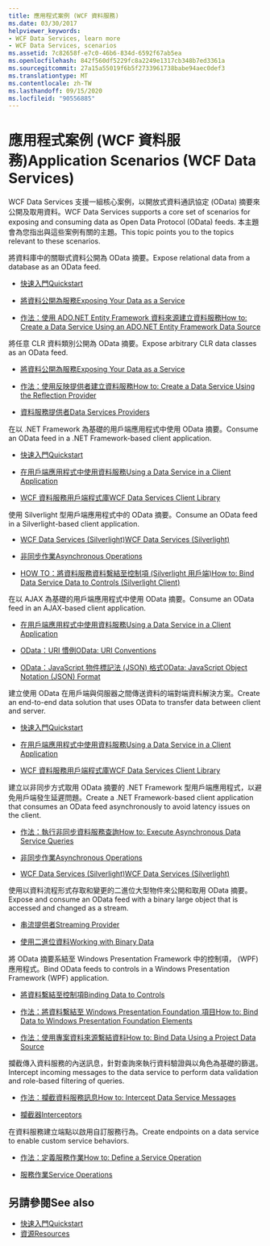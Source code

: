 ```yaml
---
title: 應用程式案例 (WCF 資料服務)
ms.date: 03/30/2017
helpviewer_keywords:
- WCF Data Services, learn more
- WCF Data Services, scenarios
ms.assetid: 7c82658f-e7c0-46b6-834d-6592f67ab5ea
ms.openlocfilehash: 842f560df5229fc8a2249e1317cb348b7ed3361a
ms.sourcegitcommit: 27a15a55019f6b5f2733961738babe94aec0def3
ms.translationtype: MT
ms.contentlocale: zh-TW
ms.lasthandoff: 09/15/2020
ms.locfileid: "90556885"
---
```

# <a name="application-scenarios-wcf-data-services"></a><span data-ttu-id="f4c70-102">應用程式案例 (WCF 資料服務)</span><span class="sxs-lookup"><span data-stu-id="f4c70-102">Application Scenarios (WCF Data Services)</span></span>

<span data-ttu-id="f4c70-103">WCF Data Services 支援一組核心案例，以開放式資料通訊協定 (OData) 摘要來公開及取用資料。</span><span class="sxs-lookup"><span data-stu-id="f4c70-103">WCF Data Services supports a core set of scenarios for exposing and consuming data as Open Data Protocol (OData) feeds.</span></span> <span data-ttu-id="f4c70-104">本主題會為您指出與這些案例有關的主題。</span><span class="sxs-lookup"><span data-stu-id="f4c70-104">This topic points you to the topics relevant to these scenarios.</span></span>

<span data-ttu-id="f4c70-105">將資料庫中的關聯式資料公開為 OData 摘要。</span><span class="sxs-lookup"><span data-stu-id="f4c70-105">Expose relational data from a database as an OData feed.</span></span>

- [<span data-ttu-id="f4c70-106">快速入門</span><span class="sxs-lookup"><span data-stu-id="f4c70-106">Quickstart</span></span>](quickstart-wcf-data-services.md)

- [<span data-ttu-id="f4c70-107">將資料公開為服務</span><span class="sxs-lookup"><span data-stu-id="f4c70-107">Exposing Your Data as a Service</span></span>](exposing-your-data-as-a-service-wcf-data-services.md)

- [<span data-ttu-id="f4c70-108">作法：使用 ADO.NET Entity Framework 資料來源建立資料服務</span><span class="sxs-lookup"><span data-stu-id="f4c70-108">How to: Create a Data Service Using an ADO.NET Entity Framework Data Source</span></span>](create-a-data-service-using-an-adonet-ef-data-wcf.md)

<span data-ttu-id="f4c70-109">將任意 CLR 資料類別公開為 OData 摘要。</span><span class="sxs-lookup"><span data-stu-id="f4c70-109">Expose arbitrary CLR data classes as an OData feed.</span></span>

- [<span data-ttu-id="f4c70-110">將資料公開為服務</span><span class="sxs-lookup"><span data-stu-id="f4c70-110">Exposing Your Data as a Service</span></span>](exposing-your-data-as-a-service-wcf-data-services.md)

- [<span data-ttu-id="f4c70-111">作法：使用反映提供者建立資料服務</span><span class="sxs-lookup"><span data-stu-id="f4c70-111">How to: Create a Data Service Using the Reflection Provider</span></span>](create-a-data-service-using-rp-wcf-data-services.md)

- [<span data-ttu-id="f4c70-112">資料服務提供者</span><span class="sxs-lookup"><span data-stu-id="f4c70-112">Data Services Providers</span></span>](data-services-providers-wcf-data-services.md)

<span data-ttu-id="f4c70-113">在以 .NET Framework 為基礎的用戶端應用程式中使用 OData 摘要。</span><span class="sxs-lookup"><span data-stu-id="f4c70-113">Consume an OData feed in a .NET Framework-based client application.</span></span>

- [<span data-ttu-id="f4c70-114">快速入門</span><span class="sxs-lookup"><span data-stu-id="f4c70-114">Quickstart</span></span>](quickstart-wcf-data-services.md)

- [<span data-ttu-id="f4c70-115">在用戶端應用程式中使用資料服務</span><span class="sxs-lookup"><span data-stu-id="f4c70-115">Using a Data Service in a Client Application</span></span>](using-a-data-service-in-a-client-application-wcf-data-services.md)

- [<span data-ttu-id="f4c70-116">WCF 資料服務用戶端程式庫</span><span class="sxs-lookup"><span data-stu-id="f4c70-116">WCF Data Services Client Library</span></span>](wcf-data-services-client-library.md)

<span data-ttu-id="f4c70-117">使用 Silverlight 型用戶端應用程式中的 OData 摘要。</span><span class="sxs-lookup"><span data-stu-id="f4c70-117">Consume an OData feed in a Silverlight-based client application.</span></span>

- <span data-ttu-id="f4c70-118">[WCF Data Services (Silverlight)](/previous-versions/windows/silverlight/dotnet-windows-silverlight/cc838234(v=vs.95))</span><span class="sxs-lookup"><span data-stu-id="f4c70-118">[WCF Data Services (Silverlight)](/previous-versions/windows/silverlight/dotnet-windows-silverlight/cc838234(v=vs.95))</span></span>

- [<span data-ttu-id="f4c70-119">非同步作業</span><span class="sxs-lookup"><span data-stu-id="f4c70-119">Asynchronous Operations</span></span>](asynchronous-operations-wcf-data-services.md)

- <span data-ttu-id="f4c70-120">[HOW TO：將資料服務資料繫結至控制項 (Silverlight 用戶端)](/previous-versions/dotnet/wcf-data-services/ee681614(v=vs.103))</span><span class="sxs-lookup"><span data-stu-id="f4c70-120">[How to: Bind Data Service Data to Controls (Silverlight Client)](/previous-versions/dotnet/wcf-data-services/ee681614(v=vs.103))</span></span>

<span data-ttu-id="f4c70-121">在以 AJAX 為基礎的用戶端應用程式中使用 OData 摘要。</span><span class="sxs-lookup"><span data-stu-id="f4c70-121">Consume an OData feed in an AJAX-based client application.</span></span>

- [<span data-ttu-id="f4c70-122">在用戶端應用程式中使用資料服務</span><span class="sxs-lookup"><span data-stu-id="f4c70-122">Using a Data Service in a Client Application</span></span>](using-a-data-service-in-a-client-application-wcf-data-services.md)

- [<span data-ttu-id="f4c70-123">OData：URI 慣例</span><span class="sxs-lookup"><span data-stu-id="f4c70-123">OData: URI Conventions</span></span>](https://www.odata.org/documentation/odata-version-2-0/uri-conventions/)

- [<span data-ttu-id="f4c70-124">OData：JavaScript 物件標記法 (JSON) 格式</span><span class="sxs-lookup"><span data-stu-id="f4c70-124">OData: JavaScript Object Notation (JSON) Format</span></span>](https://www.odata.org/developers/protocols/json-format/)

<span data-ttu-id="f4c70-125">建立使用 OData 在用戶端與伺服器之間傳送資料的端對端資料解決方案。</span><span class="sxs-lookup"><span data-stu-id="f4c70-125">Create an end-to-end data solution that uses OData to transfer data between client and server.</span></span>

- [<span data-ttu-id="f4c70-126">快速入門</span><span class="sxs-lookup"><span data-stu-id="f4c70-126">Quickstart</span></span>](quickstart-wcf-data-services.md)

- [<span data-ttu-id="f4c70-127">在用戶端應用程式中使用資料服務</span><span class="sxs-lookup"><span data-stu-id="f4c70-127">Using a Data Service in a Client Application</span></span>](using-a-data-service-in-a-client-application-wcf-data-services.md)

- [<span data-ttu-id="f4c70-128">WCF 資料服務用戶端程式庫</span><span class="sxs-lookup"><span data-stu-id="f4c70-128">WCF Data Services Client Library</span></span>](wcf-data-services-client-library.md)

<span data-ttu-id="f4c70-129">建立以非同步方式取用 OData 摘要的 .NET Framework 型用戶端應用程式，以避免用戶端發生延遲問題。</span><span class="sxs-lookup"><span data-stu-id="f4c70-129">Create a .NET Framework-based client application that consumes an OData feed asynchronously to avoid latency issues on the client.</span></span>

- [<span data-ttu-id="f4c70-130">作法：執行非同步資料服務查詢</span><span class="sxs-lookup"><span data-stu-id="f4c70-130">How to: Execute Asynchronous Data Service Queries</span></span>](how-to-execute-asynchronous-data-service-queries-wcf-data-services.md)

- [<span data-ttu-id="f4c70-131">非同步作業</span><span class="sxs-lookup"><span data-stu-id="f4c70-131">Asynchronous Operations</span></span>](asynchronous-operations-wcf-data-services.md)

- <span data-ttu-id="f4c70-132">[WCF Data Services (Silverlight)](/previous-versions/windows/silverlight/dotnet-windows-silverlight/cc838234(v=vs.95))</span><span class="sxs-lookup"><span data-stu-id="f4c70-132">[WCF Data Services (Silverlight)](/previous-versions/windows/silverlight/dotnet-windows-silverlight/cc838234(v=vs.95))</span></span>

<span data-ttu-id="f4c70-133">使用以資料流程形式存取和變更的二進位大型物件來公開和取用 OData 摘要。</span><span class="sxs-lookup"><span data-stu-id="f4c70-133">Expose and consume an OData feed with a binary large object that is accessed and changed as a stream.</span></span>

- [<span data-ttu-id="f4c70-134">串流提供者</span><span class="sxs-lookup"><span data-stu-id="f4c70-134">Streaming Provider</span></span>](streaming-provider-wcf-data-services.md)

- [<span data-ttu-id="f4c70-135">使用二進位資料</span><span class="sxs-lookup"><span data-stu-id="f4c70-135">Working with Binary Data</span></span>](working-with-binary-data-wcf-data-services.md)

<span data-ttu-id="f4c70-136">將 OData 摘要系結至 Windows Presentation Framework 中的控制項， (WPF) 應用程式。</span><span class="sxs-lookup"><span data-stu-id="f4c70-136">Bind OData feeds to controls in a Windows Presentation Framework (WPF) application.</span></span>

- [<span data-ttu-id="f4c70-137">將資料繫結至控制項</span><span class="sxs-lookup"><span data-stu-id="f4c70-137">Binding Data to Controls</span></span>](binding-data-to-controls-wcf-data-services.md)

- [<span data-ttu-id="f4c70-138">作法：將資料繫結至 Windows Presentation Foundation 項目</span><span class="sxs-lookup"><span data-stu-id="f4c70-138">How to: Bind Data to Windows Presentation Foundation Elements</span></span>](bind-data-to-wpf-elements-wcf-data-services.md)

- [<span data-ttu-id="f4c70-139">作法：使用專案資料來源繫結資料</span><span class="sxs-lookup"><span data-stu-id="f4c70-139">How to: Bind Data Using a Project Data Source</span></span>](how-to-bind-data-using-a-project-data-source-wcf-data-services.md)

<span data-ttu-id="f4c70-140">攔截傳入資料服務的內送訊息，針對查詢來執行資料驗證與以角色為基礎的篩選。</span><span class="sxs-lookup"><span data-stu-id="f4c70-140">Intercept incoming messages to the data service to perform data validation and role-based filtering of queries.</span></span>

- [<span data-ttu-id="f4c70-141">作法：攔截資料服務訊息</span><span class="sxs-lookup"><span data-stu-id="f4c70-141">How to: Intercept Data Service Messages</span></span>](how-to-intercept-data-service-messages-wcf-data-services.md)

- [<span data-ttu-id="f4c70-142">攔截器</span><span class="sxs-lookup"><span data-stu-id="f4c70-142">Interceptors</span></span>](interceptors-wcf-data-services.md)

<span data-ttu-id="f4c70-143">在資料服務建立端點以啟用自訂服務行為。</span><span class="sxs-lookup"><span data-stu-id="f4c70-143">Create endpoints on a data service to enable custom service behaviors.</span></span>

- [<span data-ttu-id="f4c70-144">作法：定義服務作業</span><span class="sxs-lookup"><span data-stu-id="f4c70-144">How to: Define a Service Operation</span></span>](how-to-define-a-service-operation-wcf-data-services.md)

- [<span data-ttu-id="f4c70-145">服務作業</span><span class="sxs-lookup"><span data-stu-id="f4c70-145">Service Operations</span></span>](service-operations-wcf-data-services.md)

## <a name="see-also"></a><span data-ttu-id="f4c70-146">另請參閱</span><span class="sxs-lookup"><span data-stu-id="f4c70-146">See also</span></span>

- [<span data-ttu-id="f4c70-147">快速入門</span><span class="sxs-lookup"><span data-stu-id="f4c70-147">Quickstart</span></span>](quickstart-wcf-data-services.md)
- [<span data-ttu-id="f4c70-148">資源</span><span class="sxs-lookup"><span data-stu-id="f4c70-148">Resources</span></span>](wcf-data-services-resources.md)
